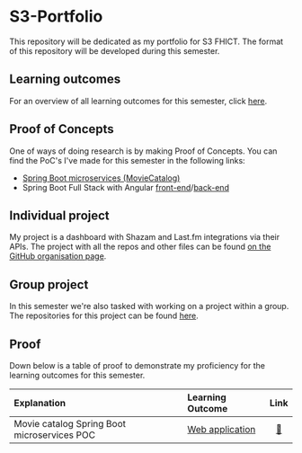 # S3-Portfolio
This repository will be dedicated as my portfolio for S3 FHICT. The format of this repository will be developed during this semester.

## Learning outcomes
For an overview of all learning outcomes for this semester, click [here](https://github.com/rmzhen/S3-Portfolio/blob/main/Docs/Learning%20Outcomes.md).

## Proof of Concepts
One of ways of doing research is by making Proof of Concepts. You can find the PoC's I've made for this semester in the following links:
- [Spring Boot microservices (MovieCatalog)](https://github.com/rmzhen/PoC_MovieCatalog)
- Spring Boot Full Stack with Angular [front-end](https://github.com/rmzhen/PoC_EmployeeManagerFE)/[back-end](https://github.com/rmzhen/PoC_EmployeeManager)

## Individual project
My project is a dashboard with Shazam and Last.fm integrations via their APIs. The project with all the repos and other files can be found [on the GitHub organisation page](https://github.com/IPS3-Shazzboard).

## Group project
In this semester we're also tasked with working on a project within a group. The repositories for this project can be found [here](https://github.com/Modus-1).

## Proof
Down below is a table of proof to demonstrate my proficiency for the learning outcomes for this semester.

| Explanation | Learning Outcome | Link |
|:------------|:-----------------|:----:|
| Movie catalog Spring Boot microservices POC | [Web application](docs/learning-outcomes.md#web-application) | [🔗](https://github.com/rmzhen/PoC_MovieCatalog)
